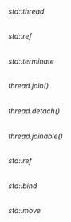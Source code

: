 ###### std::thread
###### std::ref

###### std::terminate

###### thread.join()

###### thread.detach()

###### thread.joinable()

###### std::ref

###### std::bind

###### std::move

